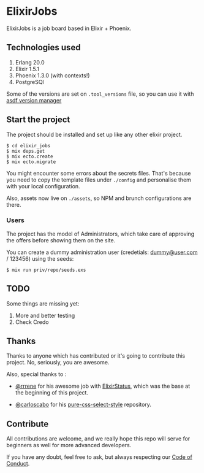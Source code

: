 # ElixirJobs

ElixirJobs is a job board based in Elixir + Phoenix.

## Technologies used

1. Erlang 20.0
2. Elixir 1.5.1
3. Phoenix 1.3.0 (with contexts!)
4. PostgreSQl

Some of the versions are set on `.tool_versions` file, so you can use it with [asdf version manager](https://github.com/asdf-vm/asdf)

## Start the project

The project should be installed and set up like any other elixir project.

```
$ cd elixir_jobs
$ mix deps.get
$ mix ecto.create
$ mix ecto.migrate
```

You might encounter some errors about the secrets files. That's because you need to copy the template files under `./config` and personalise them with your local configuration.

Also, assets now live on `./assets`, so NPM and brunch configurations are there.

### Users

The project has the model of Administrators, which take care of approving the offers before showing them on the site.

You can create a dummy administration user (credetials: dummy@user.com / 123456)  using the seeds:

```
$ mix run priv/repo/seeds.exs
```

## TODO

Some things are missing yet:

1. More and better testing
2. Check Credo

## Thanks

Thanks to anyone which has contributed or it's going to contribute this project. No, seriously, you are awesome.

Also, special thanks to :

- [@rrrene](https://github.com/rrrene) for his awesome job with [ElixirStatus](https://github.com/rrrene/elixirstatus-web), which was the base at the beginning of this project.

- [@carloscabo](https://github.com/carloscabo) for his [pure-css-select-style](https://github.com/carloscabo/pure-css-select-style) repository.



## Contribute

All contributions are welcome, and we really hope this repo will serve for beginners as well for more advanced developers.

If you have any doubt, feel free to ask, but always respecting our [Code of Conduct](https://github.com/odarriba/elixir_jobs/blob/master/CODE_OF_CONDUCT.md).
